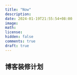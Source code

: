 ```yaml
---
title: "Now"
description: 
date: 2024-01-19T21:55:54+08:00
image: 
math: 
license: 
hidden: false
comments: true
draft: true
---
```


## 博客装修计划